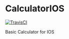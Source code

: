 # CalculatorIOS

[![TravisCI](https://travis-ci.org/prespondek/CalculatorIOS.svg?branch=master)](https://travis-ci.org/prespondek/CalculatorIOS)

Basic Calculator for IOS
